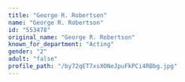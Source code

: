 ```yaml
---
title: "George R. Robertson"
name: "George R. Robertson"
id: "553478"
original_name: "George R. Robertson"
known_for_department: "Acting"
gender: "2"
adult: "false"
profile_path: "/by72qET7xsXONeJpuFkPCi4RBbg.jpg"
---
```


